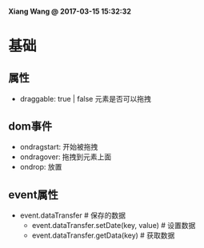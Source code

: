 #### Xiang Wang @ 2017-03-15 15:32:32

# 基础

## 属性
* draggable: true | false 元素是否可以拖拽

## dom事件
* ondragstart: 开始被拖拽
* ondragover: 拖拽到元素上面
* ondrop: 放置

## event属性
* event.dataTransfer  # 保存的数据
  * event.dataTransfer.setDate(key, value)  # 设置数据
  * event.dataTransfer.getData(key)  # 获取数据
